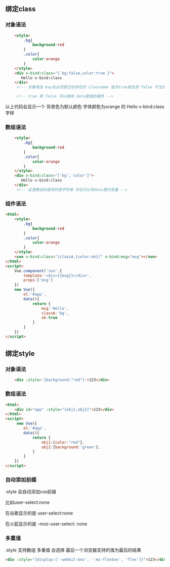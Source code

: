 ## 绑定class

### 对象语法

```html
    <style>
        .bg{
            background:red
        }
        .color{
            color:orange
        }
    </style>
    <div v-bind:class="{ bg:false,color:true }">
       Hello v-bind:class
    </div>
     <!-- 对象用法 key名必须是已经存在的 classname 值为true就生效 false 不生效 -->

     <!-- true 和 false 可以换成 data里面的属性 -->
```
以上代码会显示一个 背景色为默认颜色 字体颜色为orange 的 Hello v-bind:class 字样

### 数组语法

```html
    <style>
        .bg{
            background:red
        }
        .color{
            color:orange
        }
    </style>
    <div v-bind:class="['bg','color']">
       Hello v-bind:class
    </div>
     <!-- 这里数组的值写的是字符串 你也可以写data里的变量 -->
```

### 组件语法
```html
<html>
    <style>
        .bg{
            background:red
        }
        .color{
            color:orange
        }
    </style>    
    <son v-bind:class="[classA,{color:ok}]" v-bind:msg="msg"></son>
</html>
<script>
    Vue.component('son',{
        template:'<div>{{msg}}</div>',
        props:['msg']
    })
    new Vue({
        el:'#app',
        data(){
            return {
                msg:'Hello',
                classA:'bg',
                ok:true
            }
        }
    })
</script>
```

## 绑定style

### 对象语法

```html
    <div :style='{background:"red"}'>123</div>
```

### 数组语法
```html
<html>
    <div id="app" :style="[obj1,obj2]">123</div>
</html>
<script>
     new Vue({
        el:'#app',
        data(){
            return {
                obj1:{color:"red"},
                obj2:{background:'green'},
            }
        }
    })   
</script>
```

### 自动添加前缀

:style 会自动添加css前缀

比如user-select:none

在谷歌显示的是 user-select:none

在火狐显示的是 -moz-user-select: none

### 多重值
:style 支持数组 多重值 会选择 最后一个浏览器支持的值为最后的结果
```html
<div :style="{display:['-webkit-box', '-ms-flexbox', 'flex']}">123</div>
```
